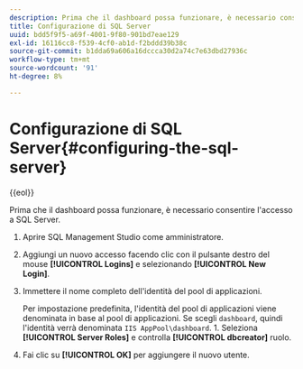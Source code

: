 ```yaml
---
description: Prima che il dashboard possa funzionare, è necessario consentire l'accesso a SQL Server.
title: Configurazione di SQL Server
uuid: bdd5f9f5-a69f-4001-9f80-901bd7eae129
exl-id: 16116cc8-f539-4cf0-ab1d-f2bddd39b38c
source-git-commit: b1dda69a606a16dccca30d2a74c7e63dbd27936c
workflow-type: tm+mt
source-wordcount: '91'
ht-degree: 8%

---
```


# Configurazione di SQL Server{#configuring-the-sql-server}

{{eol}}

Prima che il dashboard possa funzionare, è necessario consentire l&#39;accesso a SQL Server.

1. Aprire SQL Management Studio come amministratore.
1. Aggiungi un nuovo accesso facendo clic con il pulsante destro del mouse **[!UICONTROL Logins]** e selezionando **[!UICONTROL New Login]**.
1. Immettere il nome completo dell&#39;identità del pool di applicazioni.

   Per impostazione predefinita, l&#39;identità del pool di applicazioni viene denominata in base al pool di applicazioni. Se scegli `dashboard`, quindi l&#39;identità verrà denominata `IIS AppPool\dashboard`. 1. Seleziona **[!UICONTROL Server Roles]** e controlla **[!UICONTROL dbcreator]** ruolo.
1. Fai clic su **[!UICONTROL OK]** per aggiungere il nuovo utente.

